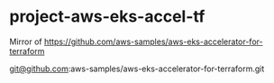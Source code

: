 # project-aws-eks-accel-tf

Mirror of
https://github.com/aws-samples/aws-eks-accelerator-for-terraform

git@github.com:aws-samples/aws-eks-accelerator-for-terraform.git
